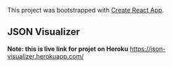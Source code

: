 This project was bootstrapped with [Create React App](https://github.com/facebook/create-react-app).

## JSON Visualizer

**Note: this is live link for projet on Heroku**
https://json-visualizer.herokuapp.com/

